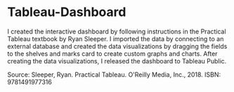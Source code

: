 # Tableau-Dashboard

I created the interactive dashboard by following instructions in the Practical Tableau textbook by Ryan Sleeper. I imported the data by connecting to an external database and created the data visualizations by dragging the fields to the shelves and marks card to create custom graphs and charts. After creating the data visualizations, I released the dashboard to Tableau Public. 

Source: 
Sleeper, Ryan. Practical Tableau. O'Reilly Media, Inc., 2018.
ISBN: 9781491977316
